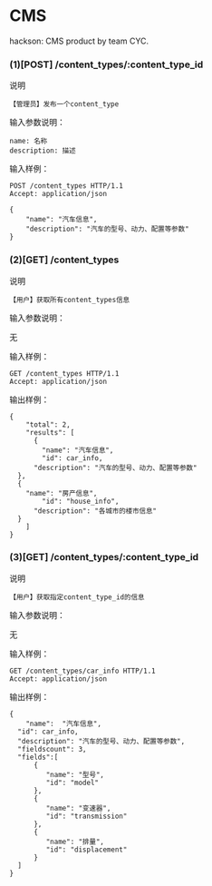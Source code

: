 # CMS
hackson: CMS product by team CYC.

### (1)[POST] /content_types/:content_type_id

说明

	【管理员】发布一个content_type

输入参数说明：
	
	name: 名称
	description: 描述

输入样例：

	POST /content_types HTTP/1.1 
	Accept: application/json

	{
		"name": "汽车信息",
		"description": "汽车的型号、动力、配置等参数"
	}


### (2)[GET] /content_types

说明

	【用户】获取所有content_types信息

输入参数说明：
	
  无

输入样例：

	GET /content_types HTTP/1.1 
	Accept: application/json

输出样例：
        
	{
		"total": 2,
		"results": [
		  {
	    	"name": "汽车信息",
	    	"id": car_info,
	   	  "description": "汽车的型号、动力、配置等参数"
   	  },
   	  {
   	    "name": "房产信息",
	    	"id": "house_info",
	   	  "description": "各城市的楼市信息"
   	  }
		]
	}
	

### (3)[GET] /content_types/:content_type_id

说明

	【用户】获取指定content_type_id的信息

输入参数说明：
	
  无

输入样例：

	GET /content_types/car_info HTTP/1.1 
	Accept: application/json

输出样例：
        
	{
	 	"name":  "汽车信息",
	  "id": car_info,
	  "description": "汽车的型号、动力、配置等参数",
	  "fieldscount": 3,
	  "fields":[
	      {
	         "name": "型号",
	         "id": "model"
	      },
	      {
	         "name": "变速器",
	         "id": "transmission"
	      },
	      {
	         "name": "排量",
	         "id": "displacement"
	      }
	  ]
	}
	
	
